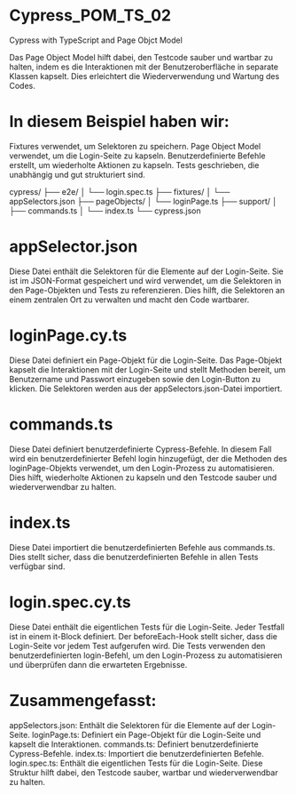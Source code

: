 # Cypress_POM_TS_02
Cypress with TypeScript and Page Objct Model

Das Page Object Model hilft dabei, den Testcode sauber und wartbar zu halten, indem es die Interaktionen mit der Benutzeroberfläche in separate Klassen kapselt. Dies erleichtert die Wiederverwendung und Wartung des Codes.

# In diesem Beispiel haben wir:
Fixtures verwendet, um Selektoren zu speichern.
Page Object Model verwendet, um die Login-Seite zu kapseln.
Benutzerdefinierte Befehle erstellt, um wiederholte Aktionen zu kapseln.
Tests geschrieben, die unabhängig und gut strukturiert sind.

cypress/
├── e2e/
│ └── login.spec.ts
├── fixtures/
│ └── appSelectors.json
├── pageObjects/
│ └── loginPage.ts
├── support/
│ ├── commands.ts
│ └── index.ts
└── cypress.json

# appSelector.json
Diese Datei enthält die Selektoren für die Elemente auf der Login-Seite. Sie ist im JSON-Format gespeichert und wird verwendet, um die Selektoren in den Page-Objekten und Tests zu referenzieren. Dies hilft, die Selektoren an einem zentralen Ort zu verwalten und macht den Code wartbarer.

# loginPage.cy.ts
Diese Datei definiert ein Page-Objekt für die Login-Seite. Das Page-Objekt kapselt die Interaktionen mit der Login-Seite und stellt Methoden bereit, um Benutzername und Passwort einzugeben sowie den Login-Button zu klicken. Die Selektoren werden aus der appSelectors.json-Datei importiert.

# commands.ts
Diese Datei definiert benutzerdefinierte Cypress-Befehle. In diesem Fall wird ein benutzerdefinierter Befehl login hinzugefügt, der die Methoden des loginPage-Objekts verwendet, um den Login-Prozess zu automatisieren. Dies hilft, wiederholte Aktionen zu kapseln und den Testcode sauber und wiederverwendbar zu halten.

# index.ts
Diese Datei importiert die benutzerdefinierten Befehle aus commands.ts. Dies stellt sicher, dass die benutzerdefinierten Befehle in allen Tests verfügbar sind.

# login.spec.cy.ts
Diese Datei enthält die eigentlichen Tests für die Login-Seite. Jeder Testfall ist in einem it-Block definiert. Der beforeEach-Hook stellt sicher, dass die Login-Seite vor jedem Test aufgerufen wird. Die Tests verwenden den benutzerdefinierten login-Befehl, um den Login-Prozess zu automatisieren und überprüfen dann die erwarteten Ergebnisse.

# Zusammengefasst:
appSelectors.json: Enthält die Selektoren für die Elemente auf der Login-Seite.
loginPage.ts: Definiert ein Page-Objekt für die Login-Seite und kapselt die Interaktionen.
commands.ts: Definiert benutzerdefinierte Cypress-Befehle.
index.ts: Importiert die benutzerdefinierten Befehle.
login.spec.ts: Enthält die eigentlichen Tests für die Login-Seite.
Diese Struktur hilft dabei, den Testcode sauber, wartbar und wiederverwendbar zu halten.
